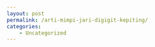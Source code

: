```yaml
---
layout: post
permalink: /arti-mimpi-jari-digigit-kepiting/
categories:
    - Uncategorized
---
```


